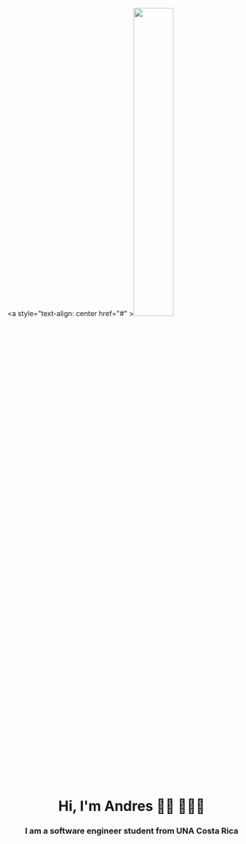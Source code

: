 <a style="text-align: center href="#" ><img width="40%" height="auto" src="https://creazilla-store.fra1.digitaloceanspaces.com/cliparts/79238/programing-clipart-md.png" height="100px"/></a>

<h1 align="center">Hi, I'm Andres 👋🏾 👩🏾‍💻 </h1>
<h3 align="center">I am a software engineer  student from  UNA Costa Rica</h3>
